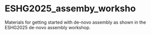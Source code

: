 # ESHG2025_assemby_worksho
Materials for getting started with de-novo assembly as shown in the ESHG2025 de-novo assembly workshop. 
